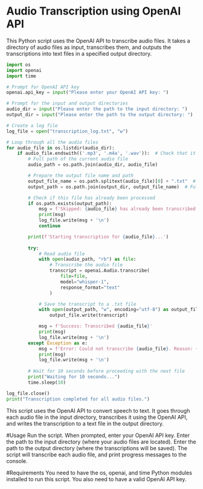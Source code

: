 # Audio Transcription using OpenAI API

This Python script uses the OpenAI API to transcribe audio files. It takes a directory of audio files as input, transcribes them, and outputs the transcriptions into text files in a specified output directory.

```python
import os
import openai
import time

# Prompt for OpenAI API key
openai.api_key = input("Please enter your OpenAI API key: ")

# Prompt for the input and output directories
audio_dir = input("Please enter the path to the input directory: ")
output_dir = input("Please enter the path to the output directory: ")

# Create a log file
log_file = open("transcription_log.txt", "w")

# Loop through all the audio files
for audio_file in os.listdir(audio_dir):
    if audio_file.endswith(('.mp3', '.m4a', '.wav')):  # Check that it's an audio file
        # Full path of the current audio file
        audio_path = os.path.join(audio_dir, audio_file)

        # Prepare the output file name and path
        output_file_name = os.path.splitext(audio_file)[0] + ".txt"  # Get the base name of the audio file
        output_path = os.path.join(output_dir, output_file_name)  # Full path of the output text file

        # Check if this file has already been processed
        if os.path.exists(output_path):
            msg = f'Skipped: {audio_file} has already been transcribed.'
            print(msg)
            log_file.write(msg + '\n')
            continue

        print(f'Starting transcription for {audio_file}...')
        
        try:
            # Read audio file
            with open(audio_path, "rb") as file:
                # Transcribe the audio file
                transcript = openai.Audio.transcribe(
                    file=file,
                    model="whisper-1",
                    response_format="text"
                )

            # Save the transcript to a .txt file
            with open(output_path, "w", encoding="utf-8") as output_file:
                output_file.write(transcript)

            msg = f'Success: Transcribed {audio_file}'
            print(msg)
            log_file.write(msg + '\n')
        except Exception as e:
            msg = f'Error: Could not transcribe {audio_file}. Reason: {str(e)}'
            print(msg)
            log_file.write(msg + '\n')
        
        # Wait for 10 seconds before proceeding with the next file
        print("Waiting for 10 seconds...")
        time.sleep(10)

log_file.close()
print("Transcription completed for all audio files.")

```

This script uses the OpenAI API to convert speech to text. It goes through each audio file in the input directory, transcribes it using the OpenAI API, and writes the transcription to a text file in the output directory.

#Usage
Run the script.
When prompted, enter your OpenAI API key.
Enter the path to the input directory (where your audio files are located).
Enter the path to the output directory (where the transcriptions will be saved).
The script will transcribe each audio file, and print progress messages to the console.

#Requirements
You need to have the os, openai, and time Python modules installed to run this script. You also need to have a valid OpenAI API key.


